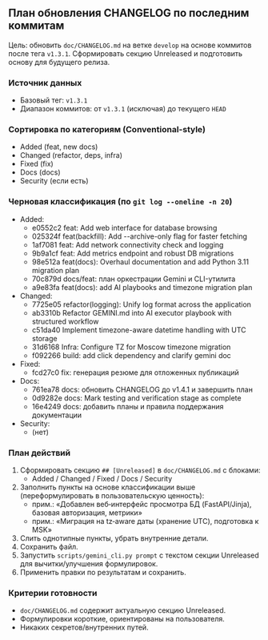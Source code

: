 ## План обновления CHANGELOG по последним коммитам

Цель: обновить `doc/CHANGELOG.md` на ветке `develop` на основе коммитов после тега `v1.3.1`. Сформировать секцию Unreleased и подготовить основу для будущего релиза.

### Источник данных
- Базовый тег: `v1.3.1`
- Диапазон коммитов: от `v1.3.1` (исключая) до текущего `HEAD`

### Сортировка по категориям (Conventional-style)
- Added (feat, new docs)
- Changed (refactor, deps, infra)
- Fixed (fix)
- Docs (docs)
- Security (если есть)

### Черновая классификация (по `git log --oneline -n 20`)
- Added:
  - e0552c2 feat: Add web interface for database browsing
  - 025324f feat(backfill): Add --archive-only flag for faster fetching
  - 1af7081 feat: Add network connectivity check and logging
  - 9b9a1cf feat: Add metrics endpoint and robust DB migrations
  - 98e512a feat(docs): Overhaul documentation and add Python 3.11 migration plan
  - 70c879d docs/feat: план оркестрации Gemini и CLI-утилита
  - a9e83fa feat(docs): add AI playbooks and timezone migration plan
- Changed:
  - 7725e05 refactor(logging): Unify log format across the application
  - ab3310b Refactor GEMINI.md into AI executor playbook with structured workflow
  - c51da40 Implement timezone-aware datetime handling with UTC storage
  - 31d6168 Infra: Configure TZ for Moscow timezone migration
  - f092266 build: add click dependency and clarify gemini doc
- Fixed:
  - fcd27c0 fix: генерация резюме для отложенных публикаций
- Docs:
  - 761ea78 docs: обновить CHANGELOG до v1.4.1 и завершить план
  - 0d9282e docs: Mark testing and verification stage as complete
  - 16e4249 docs: добавить планы и правила поддержания документации
- Security:
  - (нет)

### План действий
1) Сформировать секцию `## [Unreleased]` в `doc/CHANGELOG.md` с блоками:
   - Added / Changed / Fixed / Docs / Security
2) Заполнить пункты на основе классификации выше (переформулировать в пользовательскую ценность):
   - прим.: «Добавлен веб‑интерфейс просмотра БД (FastAPI/Jinja), базовая авторизация, метрики»
   - прим.: «Миграция на tz‑aware даты (хранение UTC), подготовка к MSK»
3) Слить однотипные пункты, убрать внутренние детали.
4) Сохранить файл.
5) Запустить `scripts/gemini_cli.py prompt` с текстом секции Unreleased для вычитки/улучшения формулировок.
6) Применить правки по результатам и сохранить.

### Критерии готовности
- `doc/CHANGELOG.md` содержит актуальную секцию Unreleased.
- Формулировки короткие, ориентированы на пользователя.
- Никаких секретов/внутренних путей.
